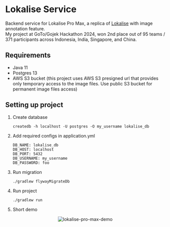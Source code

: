 # Lokalise Service

Backend service for Lokalise Pro Max, a replica of [Lokalise](https://lokalise.com) with image annotation feature. <br />
My project at GoTo/Gojek Hackathon 2024, won 2nd place out of 95 teams / 371 participants across Indonesia, India, Singapore, and China.

## Requirements

- Java 11
- Postgres 13
- AWS S3 bucket (this project uses AWS S3 presigned url that provides only temporary access to the image files. Use public S3 bucket for permanent image files access)

## Setting up project

1. Create database
   ```
   createdb -h localhost -U postgres -O my_username lokalise_db
   ```

2. Add required configs in application.yml
   ```
   DB_NAME: lokalise_db
   DB_HOST: localhost
   DB_PORT: 5432
   DB_USERNAME: my_username
   DB_PASSWORD: foo
   ```

3. Run migration
   ```
   ./gradlew flywayMigrateDb
   ```

4. Run project
   ```
   ./gradlew run
   ```

5. Short demo
<p align="center">
  <img src="https://github.com/mukhlishga/lokalise-backend/blob/main/Lokalise%20Pro%20Max.gif" alt="lokalise-pro-max-demo" />
</p>
